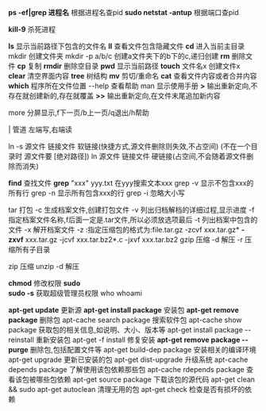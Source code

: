 **ps -ef|grep 进程名**  根据进程名查pid
**sudo netstat -antup**  根据端口查pid

**kill-9** 杀死进程
    
**ls** 				显示当前路径下包含的文件名
**ll**              查看文件包含隐藏文件
**cd** 				进入当前主目录		
mkdir			创建文件夹
mkdir -p a/b/c	创建a文件夹下的b下的c,递归创建
**rm**				删除文件
**cp**				复制
**rmdir**			删除空目录
**pwd** 			显示当前路径
**touch** 文件名x 	创建文件x
**clear**			清空界面内容
**tree**			树结构
**mv**				剪切/重命名
**cat** 		    查看文件内容或者合并内容
**which**		    程序所在文件位置
--help			查看帮助
man				显示使用手册
**>**				输出重新定向,不存在就创建新的,存在就覆盖
**>>**			输出重新定向,在文件末尾追加新内容

more			分屏显示,f下一页/b上一页/q退出/h帮助


|				管道 左端写,右端读

ln -s 源文件	链接文件		软链接(快捷方式,源文件删除则失效,不占空间)
							(不在一个目录时 源文件要 [绝对路径])
ln 源文件	链接文件		硬链接(占空间,不会随着源文件删除而消失)

**find** 				查找文件
**grep** "xxx" yyy.txt			在yyy搜索文本xxx
grep -v						显示不包含xxx的所有行
grep -n						显示所有包含xxx的行
grep -i						忽略大小写


tar		打包
	-c 生成档案文件,创建打包文件
	-v 列出归档解档的详细过程,显示进度
	-f 指定档案文件名称,f后面一定是.tar文件,所以必须放选项最后
	-t 列出档案中包含的文件
	-x 解开档案文件
	-z	:指定压缩包的格式为:file.tar.gz
	-zcvf xxx.tar.gz*
	**-zxvf** xxx.tar.gz
	-jcvf xxx.tar.bz2*.c
	-jxvf xxx.tar.bz2
gzip 压缩
	-d 解压
	-r 压缩所有子目录

zip			压缩
unzip -d	解压

**chmod**		修改权限
**sudo** 		
**sudo -s**		获取超级管理员权限
who
whoami



**apt-get	update**									更新源
**apt-get	install	package**							安装包
**apt-get	remove	package**							删除包
apt-cache	search	package						搜索软件包
apt-cache	show	package						获取包的相关信息,如说明、大小、版本等
apt-get	install	package	--reinstall				重新安装包
apt-get	-f	install								修复安装
**apt-get	remove	package	--purge**					删除包,包括配置文件等
apt-get	build-dep	package						安装相关的编译环境
apt-get	upgrade									更新已安装的包
apt-get	dist-upgrade							升级系统
apt-cache	depends	package						了解使用该包依赖那些包
apt-cache	rdepends	package					查看该包被哪些包依赖
apt-get	source	package							下载该包的源代码
apt-get	clean	&&	sudo	apt-get	autoclean	清理无用的包
apt-get	check									检查是否有损坏的依赖






